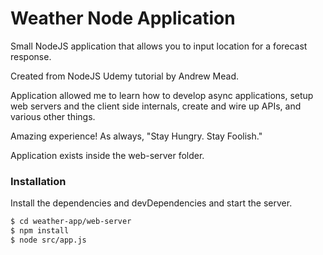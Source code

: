 # Weather Node Application


Small NodeJS application that allows you to input location for a forecast response.

Created from NodeJS Udemy tutorial by Andrew Mead.

Application allowed me to learn how to develop async applications, setup web servers and the client side internals, create and wire up APIs, and various other things.

Amazing experience! As always, "Stay Hungry. Stay Foolish."

Application exists inside the web-server folder. 



### Installation

Install the dependencies and devDependencies and start the server.

```sh
$ cd weather-app/web-server
$ npm install
$ node src/app.js
```